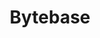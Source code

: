 ---
draft: false
title: Bytebase
content:
  id: bytebase
  name: Bytebase
  website: https://www.bytebase.com/
  short_description: Bytebase is an open-source database CI/CD tool for developers and DBAs.
---